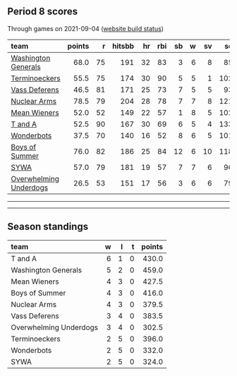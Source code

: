

## Period 8 scores

Through games on 2021-09-04 ([website build status](https://github.com/brian-bot/pl-site/actions))


|team                                              | points|  r| hitsbb| hr| rbi| sb|  w| sv|  so|   era|  whip|
|:-------------------------------------------------|------:|--:|------:|--:|---:|--:|--:|--:|---:|-----:|-----:|
|[Washington Generals](./washingtongenerals)       |   68.0| 75|    191| 32|  83|  3|  6|  8|  85| 3.757| 1.083|
|[Terminoeckers](./terminoeckers)                  |   55.5| 75|    174| 30|  90|  5|  5|  1| 102| 4.168| 1.179|
|[Vass Deferens](./vassdeferens)                   |   46.5| 81|    171| 25|  73|  7|  5|  5|  93| 5.079| 1.267|
|[Nuclear Arms](./nucleararms)                     |   78.5| 79|    204| 28|  78|  7|  7|  8| 121| 3.793| 1.194|
|[Mean Wieners](./meanwieners)                     |   52.0| 52|    149| 22|  57|  1|  8|  5| 102| 2.470| 1.050|
|[T and A](./tanda)                                |   52.5| 90|    167| 30|  69|  6|  5|  4| 133| 4.378| 1.281|
|[Wonderbots](./wonderbots)                        |   37.5| 70|    140| 16|  52|  8|  6|  5| 101| 5.482| 1.200|
|[Boys of Summer](./boysofsummer)                  |   76.0| 82|    186| 25|  84| 12|  6| 10| 118| 4.050| 1.256|
|[SYWA](./sywa)                                    |   57.0| 79|    181| 19|  57|  7|  7|  6|  96| 4.115| 1.216|
|[Overwhelming Underdogs](./overwhelmingunderdogs) |   26.5| 53|    151| 17|  56|  3|  6|  6|  79| 6.033| 1.495|

* * *
* * *

## Season standings


|team                   |  w|  l|  t| points|
|:----------------------|--:|--:|--:|------:|
|T and A                |  6|  1|  0|  430.0|
|Washington Generals    |  5|  2|  0|  459.0|
|Mean Wieners           |  4|  3|  0|  427.5|
|Boys of Summer         |  4|  3|  0|  416.0|
|Nuclear Arms           |  4|  3|  0|  379.5|
|Vass Deferens          |  3|  4|  0|  383.5|
|Overwhelming Underdogs |  3|  4|  0|  302.5|
|Terminoeckers          |  2|  5|  0|  396.0|
|Wonderbots             |  2|  5|  0|  332.0|
|SYWA                   |  2|  5|  0|  324.0|


